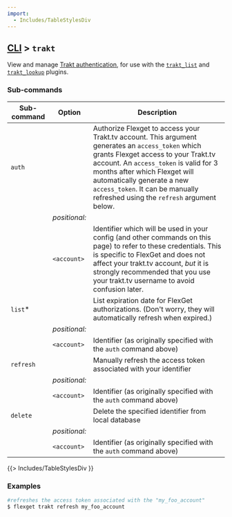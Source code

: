 ```yaml
---
import:
  - Includes/TableStylesDiv
---
```


## [CLI](/CLI) > `trakt`
View and manage [Trakt authentication](/Trakt_Authentication), for use with the [`trakt_list`](/Plugins/List/trakt_list) and [`trakt_lookup`](/Plugins/trakt_lookup) plugins.

### Sub-commands
| Sub-command | Option | Description |
| --- | --- | --- |
| `auth` || Authorize Flexget to access your Trakt.tv account. This argument generates an `access_token` which grants Flexget access to your Trakt.tv account. An `access_token` is valid for 3 months after which Flexget will automatically generate a new `access_token`. It can be manually refreshed using the `refresh` argument below.|
|| *positional:* |
|| `<account>`| Identifier which will be used in your config (and other commands on this page) to refer to these credentials. This is specific to FlexGet and does not affect your trakt.tv account, _but_ it is strongly recommended that you use your trakt.tv username to avoid confusion later.
| `list`* || List expiration date for FlexGet authorizations. (Don't worry, they will automatically refresh when expired.) |
|| *positional:* |
|| `<account>`| Identifier (as originally specified with the `auth` command above)
| `refresh` || Manually refresh the access token associated with your identifier |
|| *positional:* |
|| `<account>`|Identifier (as originally specified with the `auth` command above)
| `delete` || Delete the specified identifier from local database |
|| *positional:* |
|| `<account>`| Identifier (as originally specified with the `auth` command above)
{{> Includes/TableStylesDiv }}

### Examples
```bash
#refreshes the access token associated with the "my_foo_account"
$ flexget trakt refresh my_foo_account
```